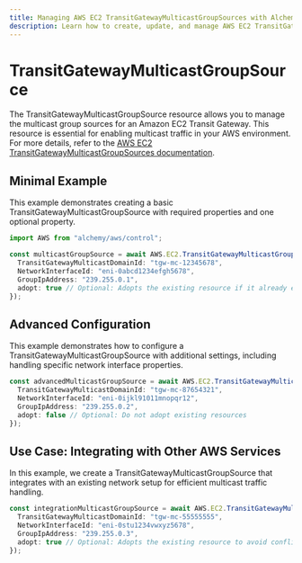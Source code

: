 ```yaml
---
title: Managing AWS EC2 TransitGatewayMulticastGroupSources with Alchemy
description: Learn how to create, update, and manage AWS EC2 TransitGatewayMulticastGroupSources using Alchemy Cloud Control.
---
```


# TransitGatewayMulticastGroupSource

The TransitGatewayMulticastGroupSource resource allows you to manage the multicast group sources for an Amazon EC2 Transit Gateway. This resource is essential for enabling multicast traffic in your AWS environment. For more details, refer to the [AWS EC2 TransitGatewayMulticastGroupSources documentation](https://docs.aws.amazon.com/ec2/latest/userguide/).

## Minimal Example

This example demonstrates creating a basic TransitGatewayMulticastGroupSource with required properties and one optional property.

```ts
import AWS from "alchemy/aws/control";

const multicastGroupSource = await AWS.EC2.TransitGatewayMulticastGroupSource("myMulticastGroupSource", {
  TransitGatewayMulticastDomainId: "tgw-mc-12345678",
  NetworkInterfaceId: "eni-0abcd1234efgh5678",
  GroupIpAddress: "239.255.0.1",
  adopt: true // Optional: Adopts the existing resource if it already exists
});
```

## Advanced Configuration

This example demonstrates how to configure a TransitGatewayMulticastGroupSource with additional settings, including handling specific network interface properties.

```ts
const advancedMulticastGroupSource = await AWS.EC2.TransitGatewayMulticastGroupSource("advancedMulticastGroupSource", {
  TransitGatewayMulticastDomainId: "tgw-mc-87654321",
  NetworkInterfaceId: "eni-0ijkl91011mnopqr12",
  GroupIpAddress: "239.255.0.2",
  adopt: false // Optional: Do not adopt existing resources
});
```

## Use Case: Integrating with Other AWS Services

In this example, we create a TransitGatewayMulticastGroupSource that integrates with an existing network setup for efficient multicast traffic handling.

```ts
const integrationMulticastGroupSource = await AWS.EC2.TransitGatewayMulticastGroupSource("integrationMulticastGroupSource", {
  TransitGatewayMulticastDomainId: "tgw-mc-55555555",
  NetworkInterfaceId: "eni-0stu1234vwxyz5678",
  GroupIpAddress: "239.255.0.3",
  adopt: true // Optional: Adopts the existing resource to avoid conflicts
});
```